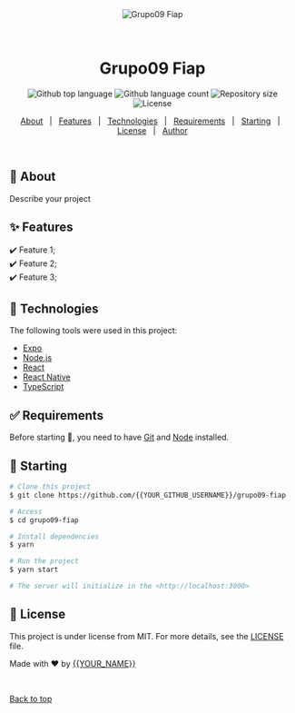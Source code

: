 <div align="center" id="top"> 
  <img src="./.github/app.gif" alt="Grupo09 Fiap" />

  &#xa0;

  <!-- <a href="https://grupo09fiap.netlify.app">Demo</a> -->
</div>

<h1 align="center">Grupo09 Fiap</h1>

<p align="center">
  <img alt="Github top language" src="https://img.shields.io/github/languages/top/{{YOUR_GITHUB_USERNAME}}/grupo09-fiap?color=56BEB8">

  <img alt="Github language count" src="https://img.shields.io/github/languages/count/{{YOUR_GITHUB_USERNAME}}/grupo09-fiap?color=56BEB8">

  <img alt="Repository size" src="https://img.shields.io/github/repo-size/{{YOUR_GITHUB_USERNAME}}/grupo09-fiap?color=56BEB8">

  <img alt="License" src="https://img.shields.io/github/license/{{YOUR_GITHUB_USERNAME}}/grupo09-fiap?color=56BEB8">

  <!-- <img alt="Github issues" src="https://img.shields.io/github/issues/{{YOUR_GITHUB_USERNAME}}/grupo09-fiap?color=56BEB8" /> -->

  <!-- <img alt="Github forks" src="https://img.shields.io/github/forks/{{YOUR_GITHUB_USERNAME}}/grupo09-fiap?color=56BEB8" /> -->

  <!-- <img alt="Github stars" src="https://img.shields.io/github/stars/{{YOUR_GITHUB_USERNAME}}/grupo09-fiap?color=56BEB8" /> -->
</p>

<!-- Status -->

<!-- <h4 align="center"> 
	🚧  Grupo09 Fiap 🚀 Under construction...  🚧
</h4> 

<hr> -->

<p align="center">
  <a href="#dart-about">About</a> &#xa0; | &#xa0; 
  <a href="#sparkles-features">Features</a> &#xa0; | &#xa0;
  <a href="#rocket-technologies">Technologies</a> &#xa0; | &#xa0;
  <a href="#white_check_mark-requirements">Requirements</a> &#xa0; | &#xa0;
  <a href="#checkered_flag-starting">Starting</a> &#xa0; | &#xa0;
  <a href="#memo-license">License</a> &#xa0; | &#xa0;
  <a href="https://github.com/{{YOUR_GITHUB_USERNAME}}" target="_blank">Author</a>
</p>

<br>

## :dart: About ##

Describe your project

## :sparkles: Features ##

:heavy_check_mark: Feature 1;\
:heavy_check_mark: Feature 2;\
:heavy_check_mark: Feature 3;

## :rocket: Technologies ##

The following tools were used in this project:

- [Expo](https://expo.io/)
- [Node.js](https://nodejs.org/en/)
- [React](https://pt-br.reactjs.org/)
- [React Native](https://reactnative.dev/)
- [TypeScript](https://www.typescriptlang.org/)

## :white_check_mark: Requirements ##

Before starting :checkered_flag:, you need to have [Git](https://git-scm.com) and [Node](https://nodejs.org/en/) installed.

## :checkered_flag: Starting ##

```bash
# Clone this project
$ git clone https://github.com/{{YOUR_GITHUB_USERNAME}}/grupo09-fiap

# Access
$ cd grupo09-fiap

# Install dependencies
$ yarn

# Run the project
$ yarn start

# The server will initialize in the <http://localhost:3000>
```

## :memo: License ##

This project is under license from MIT. For more details, see the [LICENSE](LICENSE.md) file.


Made with :heart: by <a href="https://github.com/{{YOUR_GITHUB_USERNAME}}" target="_blank">{{YOUR_NAME}}</a>

&#xa0;

<a href="#top">Back to top</a>
